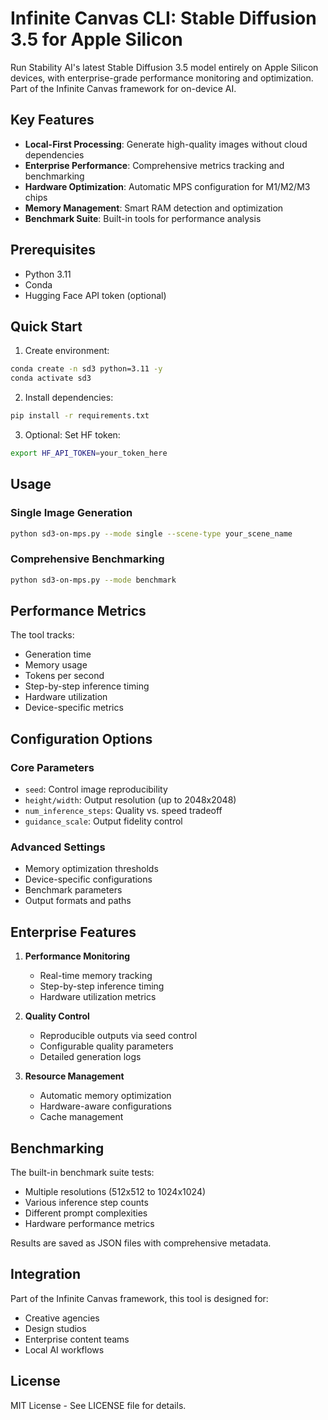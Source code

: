 # Infinite Canvas CLI: Stable Diffusion 3.5 for Apple Silicon

Run Stability AI's latest Stable Diffusion 3.5 model entirely on Apple Silicon devices, with enterprise-grade performance monitoring and optimization. Part of the Infinite Canvas framework for on-device AI.

## Key Features

- **Local-First Processing**: Generate high-quality images without cloud dependencies
- **Enterprise Performance**: Comprehensive metrics tracking and benchmarking
- **Hardware Optimization**: Automatic MPS configuration for M1/M2/M3 chips
- **Memory Management**: Smart RAM detection and optimization
- **Benchmark Suite**: Built-in tools for performance analysis

## Prerequisites

- Python 3.11
- Conda
- Hugging Face API token (optional)

## Quick Start

1. Create environment:
```bash
conda create -n sd3 python=3.11 -y
conda activate sd3
```

2. Install dependencies:

```bash
pip install -r requirements.txt
```

3. Optional: Set HF token:

```bash
export HF_API_TOKEN=your_token_here
```

## Usage

### Single Image Generation

```bash
python sd3-on-mps.py --mode single --scene-type your_scene_name
```

### Comprehensive Benchmarking

```bash
python sd3-on-mps.py --mode benchmark
```

## Performance Metrics

The tool tracks:

- Generation time
- Memory usage
- Tokens per second
- Step-by-step inference timing
- Hardware utilization
- Device-specific metrics

## Configuration Options

### Core Parameters

- `seed`: Control image reproducibility
- `height/width`: Output resolution (up to 2048x2048)
- `num_inference_steps`: Quality vs. speed tradeoff
- `guidance_scale`: Output fidelity control

### Advanced Settings

- Memory optimization thresholds
- Device-specific configurations
- Benchmark parameters
- Output formats and paths

## Enterprise Features

1. **Performance Monitoring**
   - Real-time memory tracking
   - Step-by-step inference timing
   - Hardware utilization metrics

2. **Quality Control**
   - Reproducible outputs via seed control
   - Configurable quality parameters
   - Detailed generation logs

3. **Resource Management**
   - Automatic memory optimization
   - Hardware-aware configurations
   - Cache management

## Benchmarking

The built-in benchmark suite tests:

- Multiple resolutions (512x512 to 1024x1024)
- Various inference step counts
- Different prompt complexities
- Hardware performance metrics

Results are saved as JSON files with comprehensive metadata.

## Integration

Part of the Infinite Canvas framework, this tool is designed for:

- Creative agencies
- Design studios
- Enterprise content teams
- Local AI workflows

## License

MIT License - See LICENSE file for details.
